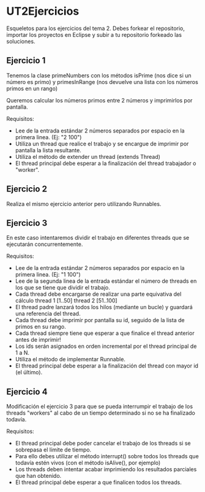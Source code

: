 # UT2Ejercicios

Esqueletos para los ejercicios del tema 2. Debes forkear el repositorio, importar los proyectos en Eclipse y subir a tu repositorio forkeado las soluciones.

## Ejercicio 1
Tenemos la clase primeNumbers con los métodos isPrime (nos dice si un número es primo) y primesInRange (nos devuelve una lista con los números primos en un rango)

Queremos calcular los números primos entre 2 números y imprimirlos por pantalla.

Requisitos:

* Lee de la entrada estándar 2 números separados por espacio en la primera linea. (Ej: "2 100")
* Utiliza un thread que realice el trabajo y se encargue de imprimir por pantalla la lista resultante.
* Utiliza el método de extender un thread (extends Thread)
* El thread principal debe esperar a la finalización del thread trabajador o "worker".

## Ejercicio 2

Realiza el mismo ejercicio anterior pero utilizando Runnables.

## Ejercicio 3

En este caso intentaremos dividir el trabajo en diferentes threads que se ejecutarán concurrentemente.

Requisitos:

* Lee de la entrada estándar 2 números separados por espacio en la primera linea. (Ej: "1 100")
* Lee de la segunda linea de la entrada estándar el número de threads en los que se tiene que dividir el trabajo.
* Cada thread debe encargarse de realizar una parte equivativa del cálculo
        thread 1 [1..50]
        thread 2 [51..100]
* El thread padre lanzará todos los hilos (mediante un bucle) y guardará una referencia del thread.
* Cada thread debe imprimir por pantalla su id, seguido de la lista de primos en su rango.
* Cada thread siempre tiene que esperar a que finalice el thread anterior antes de imprimir!
* Los ids serán asignados en orden incremental por el thread principal de 1 a N.
* Utiliza el método de implementar Runnable.
* El thread principal debe esperar a la finalización del thread con mayor id (el último).

## Ejercicio 4

Modificación el ejercicio 3 para que se pueda interrumpir el trabajo de los threads "workers" al cabo de un tiempo determinado si no se ha finalizado todavía.

Requisitos:

* El thread principal debe poder cancelar el trabajo de los threads si se sobrepasa el límite de tiempo.
* Para ello debes utilizar el método interrupt() sobre todos los threads que todavía estén vivos (con el método isAlive(), por ejemplo)
* Los threads deben intentar acabar imprimiendo los resultados parciales que han obtenido.
* El thread principal debe esperar a que finalicen todos los threads.

